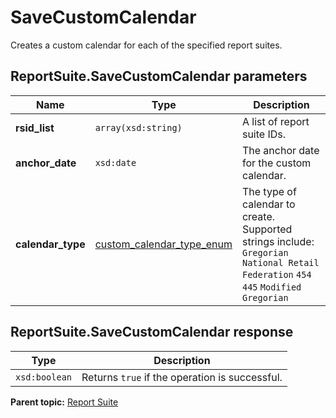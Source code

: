 # SaveCustomCalendar

Creates a custom calendar for each of the specified report suites.

## ReportSuite.SaveCustomCalendar parameters

|Name|Type|Description|
|----|----|-----------|
|**rsid_list** |`array(xsd:string)` | A list of report suite IDs. |
|**anchor_date** |`xsd:date` | The anchor date for the custom calendar. |
|**calendar_type** | [custom_calendar_type_enum](../../data_types/r_custom_calendar_type_enum.md#) | The type of calendar to create. Supported strings include: `Gregorian` `National Retail Federation` `454` `445` `Modified Gregorian` |

## ReportSuite.SaveCustomCalendar response

|Type|Description|
|----|-----------|
|`xsd:boolean` | Returns `true` if the operation is successful. |

**Parent topic:** [Report Suite](../../methods/report_suite/r_methods_reportsuite.md)

